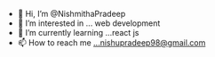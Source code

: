 - 👋 Hi, I’m @NishmithaPradeep
- 👀 I’m interested in ... web development
- 🌱 I’m currently learning ...react js
- 📫 How to reach me ...nishupradeep98@gmail.com

<!---
NishmithaPradeep/NishmithaPradeep is a ✨ special ✨ repository because its `README.md` (this file) appears on your GitHub profile.
You can click the Preview link to take a look at your changes.
--->
